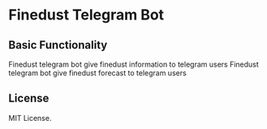 Finedust Telegram Bot
=====================

Basic Functionality
-------------------
Finedust telegram bot give finedust information to telegram users
Finedust telegram bot give finedust forecast to telegram users

License
-------
MIT License.